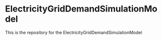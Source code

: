 # ElectricityGridDemandSimulationModel
This is the repository for the ElectricityGridDemandSimulationModel
